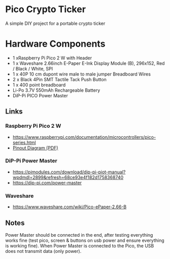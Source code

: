 # Pico Crypto Ticker
A simple DIY project for a portable crypto ticker

# Hardware Components
- 1 xRaspberry Pi Pico 2 W with Header
- 1 x Waveshare 2.66inch E-Paper E-Ink Display Module (B), 296x152, Red / Black / White, SPI
- 1 x 40P 10 cm dupont wire male to male jumper Breadboard Wires
- 2 x Black 4Pin SMT Tactile Tack Push Button
- 1 x 400 point breadboard
- Li-Po 3.7V 550mAh Rechargeable Battery
- DiP-Pi PICO Power Master

## Links

### Raspberry Pi Pico 2 W
- https://www.raspberrypi.com/documentation/microcontrollers/pico-series.html
- [Pinout Diagram (PDF)](https://datasheets.raspberrypi.com/pico/Pico-2-Pinout.pdf)

### DiP-Pi Power Master
- https://pimodules.com/download/dip-pi-piot-manual?wpdmdl=2899&refresh=68ce93e4f182d1758368740
- https://dip-pi.com/power-master

### Waveshare
- https://www.waveshare.com/wiki/Pico-ePaper-2.66-B

## Notes
Power Master should be connected in the end, after testing everything works fine (test pico, screen & buttons on usb power and ensure everything is working fine). When Power Master is connected to the Pico, the USB does not transmit data (only power).

